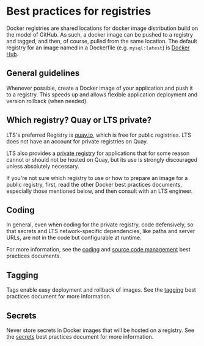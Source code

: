 # Best practices for registries

Docker registries are shared locations for docker image distribution build on the model of GitHub. As such, a docker image can be pushed to a registry and tagged, and then, of course, pulled from the same location. The default registry for an image named in a Dockerfile (e.g. `mysql:latest`) is [Docker Hub](https://hub.docker.com/).

## General guidelines

Whenever possible, create a Docker image of your application and push it to a registry. This speeds up and allows flexible application deployment and version rollback (when needed).

## Which registry? Quay or LTS private?

LTS's preferred Registry is [quay.io](https://quay.io/organization/upennlibraries), which is free for public registries. LTS does not have an account for private registries on Quay.

LTS also provides a [private registry](https://tuka.library.upenn.int) for applications that for some reason cannot or should not be hosted on Quay, but its use is strongly discouraged unless absolutely necessary.

If you're not sure which registry to use or how to prepare an image for a public registry, first, read the other Docker best practices documents, especially those mentioned below, and then consult with an LTS engineer.

## Coding

In general, even when coding for the private registry, code defensively, so that secrets and LTS network-specific dependencies, like paths and server URLs, are not in the code but configurable at runtime.

For more information, see the [coding](coding.md) and [source code management](source_code.md) best practices documents.

## Tagging

Tags enable easy deployment and rollback of images. See the [tagging](tagging.md) best practices document for more information.

## Secrets

Never store secrets in Docker images that will be hosted on a registry. See the [secrets](secrets_management.md) best practices document for more information.
